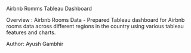 Airbnb Romms Tableau Dashboard

Overview : Airbnb Rooms Data - Prepared Tableau dashboard for Airbnb rooms data across different regions in the country using various tableau features and charts. 

Author: Ayush Gambhir

